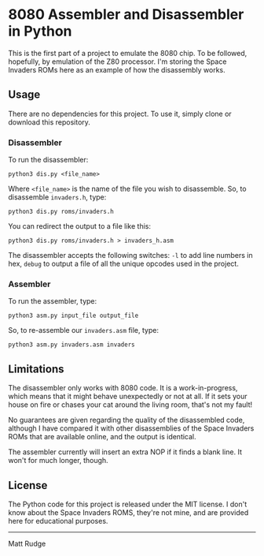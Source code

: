 # 8080 Assembler and Disassembler in Python

This is the first part of a project to emulate the 8080 chip. To be followed, hopefully, by emulation of the Z80 processor. I'm storing the Space Invaders ROMs here as an example of how the disassembly works.

## Usage

There are no dependencies for this project. To use it, simply clone or download this repository.

### Disassembler

To run the disassembler:

```
python3 dis.py <file_name>
```

Where `<file_name>` is the name of the file you wish to disassemble. So, to disassemble `invaders.h`, type:

```
python3 dis.py roms/invaders.h
```

You can redirect the output to a file like this:

```
python3 dis.py roms/invaders.h > invaders_h.asm
```

The disassembler accepts the following switches: `-l` to add line numbers in hex, `debug` to output a file of all the unique opcodes used in the project.

### Assembler

To run the assembler, type:

```
python3 asm.py input_file output_file
```

So, to re-assemble our `invaders.asm` file, type:

```
python3 asm.py invaders.asm invaders
```

## Limitations

The disassembler only works with 8080 code. It is a work-in-progress, which means that it might behave unexpectedly or not at all. If it sets your house on fire or chases your cat around the living room, that's not my fault!

No guarantees are given regarding the quality of the disassembled code, although I have compared it with other disassemblies of the Space Invaders ROMs that are available online, and the output is identical.

The assembler currently will insert an extra NOP if it finds a blank line. It won't for much longer, though.

## License

The Python code for this project is released under the MIT license. I don't know about the Space Invaders ROMS, they're not mine, and are provided here for educational purposes.

---

Matt Rudge
